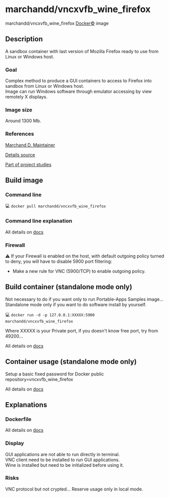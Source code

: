 # marchandd/vncxvfb_wine_firefox

marchandd/vncxvfb_wine_firefox [Docker:copyright:](https://docs.docker.com/ "Docker") image

## Description

A sandbox container with last version of Mozilla Firefox ready to use from Linux or Windows host.

### Goal

Complex method to produce a GUI containers to access to Firefox into sandbox from Linux or Windows host.  
Image can run Windows software through emulator accessing by view remotely X displays.

### Image size

Around 1300 Mb.

### References

[Marchand D. Maintainer](https://github.com/marchandd/ "Maintainer")

[Details source](https://github.com/marchandd/vncxvfb_wine_firefox/ "Details")

[Part of project studies](https://github.com/marchandd/docker_index/ "References")

## Build image

### Command line

:computer: `docker pull marchandd/vncxvfb_wine_firefox`

### Command line explanation

All details on [docs](https://github.com/marchandd/vncxvfb_wine_firefox/blob/master/docs/summary.md "Summary")

### Firewall

:warning: If your Firewall is enabled on the host, with default outgoing policy turned to 
deny, 
you will have to disable 5900 port filtering:
- Make a new rule for VNC (5900/TCP) to enable outgoing policy.

## Build container (standalone mode only)

Not necessary to do if you want only to run Portable-Apps Samples image...         
Standalone mode only if you want to do software install by yourself.

:computer: `docker run -d -p 127.0.0.1:XXXXX:5900 marchandd/vncxvfb_wine_firefox`

Where XXXXX is your Private port, if you doesn't know free port, try from 
49200...

All details on [docs](https://github.com/marchandd/vncxvfb_wine_firefox/blob/master/docs/summary.md "Summary")

## Container usage (standalone mode only)

Setup a basic fixed password for Docker public repository=vncxvfb_wine_firefox

All details on [docs](https://github.com/marchandd/vncxvfb_wine_firefox/blob/master/docs/summary.md "Summary")

## Explanations

### Dockerfile

All details on [docs](https://github.com/marchandd/vncxvfb_wine_firefox/blob/master/docs/summary.md "Summary")

### Display

GUI applications are not able to run directly in terminal.  
VNC client need to be installed to run GUI applications.  
Wine is installed but need to be initialized before using it.

### Risks

VNC protocol but not crypted...
Reserve usage only in local mode.
